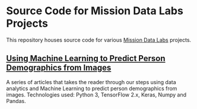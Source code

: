 # Source Code for Mission Data Labs Projects

This repository houses source code for various [Mission Data Labs](https://www.missiondata.com/labs/) projects.

## [Using Machine Learning to Predict Person Demographics from Images](using-machine-learning-to-predict-person-demographics-from-images)

A series of articles that takes the reader through our steps using data analytics and Machine Learning to predict person demographics from images. Technologies used: Python 3, TensorFlow 2.x, Keras, Numpy and Pandas.